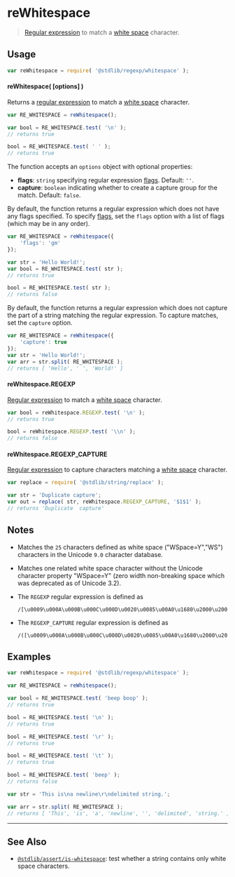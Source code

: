 <!--

@license Apache-2.0

Copyright (c) 2018 The Stdlib Authors.

Licensed under the Apache License, Version 2.0 (the "License");
you may not use this file except in compliance with the License.
You may obtain a copy of the License at

   http://www.apache.org/licenses/LICENSE-2.0

Unless required by applicable law or agreed to in writing, software
distributed under the License is distributed on an "AS IS" BASIS,
WITHOUT WARRANTIES OR CONDITIONS OF ANY KIND, either express or implied.
See the License for the specific language governing permissions and
limitations under the License.

-->

# reWhitespace

> [Regular expression][regexp] to match a [white space][whitespace] character.

<section class="usage">

## Usage

```javascript
var reWhitespace = require( '@stdlib/regexp/whitespace' );
```

#### reWhitespace( \[options] )

Returns a [regular expression][regexp] to match a [white space][whitespace] character.

```javascript
var RE_WHITESPACE = reWhitespace();

var bool = RE_WHITESPACE.test( '\n' );
// returns true

bool = RE_WHITESPACE.test( ' ' );
// returns true
```

The function accepts an `options` object with optional properties:

-   **flags**: `string` specifying regular expression [flags][mdn-regexp-flags]. Default: `''`.
-   **capture**: `boolean` indicating whether to create a capture group for the match. Default: `false`.

By default, the function returns a regular expression which does not have any flags specified. To specify [flags][mdn-regexp-flags], set the `flags` option with a list of flags (which may be in any order).

```javascript
var RE_WHITESPACE = reWhitespace({
    'flags': 'gm'
});

var str = 'Hello World!';
var bool = RE_WHITESPACE.test( str );
// returns true

bool = RE_WHITESPACE.test( str );
// returns false
```

By default, the function returns a regular expression which does not capture the part of a string matching the regular expression. To capture matches, set the `capture` option.

```javascript
var RE_WHITESPACE = reWhitespace({
    'capture': true
});
var str = 'Hello World!';
var arr = str.split( RE_WHITESPACE );
// returns [ 'Hello', ' ', 'World!' ]
```

#### reWhitespace.REGEXP

[Regular expression][regexp] to match a [white space][whitespace] character.

```javascript
var bool = reWhitespace.REGEXP.test( '\n' );
// returns true

bool = reWhitespace.REGEXP.test( '\\n' );
// returns false
```

#### reWhitespace.REGEXP_CAPTURE

[Regular expression][regexp] to capture characters matching a [white space][whitespace] character.

```javascript
var replace = require( '@stdlib/string/replace' );

var str = 'Duplicate capture';
var out = replace( str, reWhitespace.REGEXP_CAPTURE, '$1$1' );
// returns 'Duplicate  capture'
```

</section>

<!-- /.usage -->

<section class="notes">

## Notes

-   Matches the `25` characters defined as white space ("WSpace=Y","WS") characters in the Unicode `9.0` character database.

-   Matches one related white space character without the Unicode character property "WSpace=Y" (zero width non-breaking space which was deprecated as of Unicode 3.2).

-   The `REGEXP` regular expression is defined as

    ```text
    /[\u0009\u000A\u000B\u000C\u000D\u0020\u0085\u00A0\u1680\u2000\u2001\u2002\u2003\u2004\u2005\u2006\u2007\u2008\u2009\u200A\u2028\u2029\u202F\u205F\u3000\uFEFF]/
    ```

-   The `REGEXP_CAPTURE` regular expression is defined as

    ```text
    /([\u0009\u000A\u000B\u000C\u000D\u0020\u0085\u00A0\u1680\u2000\u2001\u2002\u2003\u2004\u2005\u2006\u2007\u2008\u2009\u200A\u2028\u2029\u202F\u205F\u3000\uFEFF])/
    ```

</section>

<!-- /.notes -->

<section class="examples">

## Examples

<!-- eslint no-undef: "error",  stdlib/doctest: "off" -->

```javascript
var reWhitespace = require( '@stdlib/regexp/whitespace' );

var RE_WHITESPACE = reWhitespace();

var bool = RE_WHITESPACE.test( 'beep boop' );
// returns true

bool = RE_WHITESPACE.test( '\n' );
// returns true

bool = RE_WHITESPACE.test( '\r' );
// returns true

bool = RE_WHITESPACE.test( '\t' );
// returns true

bool = RE_WHITESPACE.test( 'beep' );
// returns false

var str = 'This is\na newline\r\ndelimited string.';

var arr = str.split( RE_WHITESPACE );
// returns [ 'This', 'is', 'a', 'newline', '', 'delimited', 'string.' ]
```

</section>

<!-- /.examples -->

<!-- Section for related `stdlib` packages. Do not manually edit this section, as it is automatically populated. -->

<section class="related">

* * *

## See Also

-   <span class="package-name">[`@stdlib/assert/is-whitespace`][@stdlib/assert/is-whitespace]</span><span class="delimiter">: </span><span class="description">test whether a string contains only white space characters.</span>

</section>

<!-- /.related -->

<!-- Section for all links. Make sure to keep an empty line after the `section` element and another before the `/section` close. -->

<section class="links">

[regexp]: https://developer.mozilla.org/en-US/docs/Web/JavaScript/Guide/Regular_Expressions

[whitespace]: https://en.wikipedia.org/wiki/Whitespace_character

[mdn-regexp-flags]: https://developer.mozilla.org/en-US/docs/Web/JavaScript/Guide/Regular_Expressions#advanced_searching_with_flags_2

<!-- <related-links> -->

[@stdlib/assert/is-whitespace]: https://github.com/stdlib-js/stdlib/tree/develop/lib/node_modules/%40stdlib/assert/is-whitespace

<!-- </related-links> -->

</section>

<!-- /.links -->

